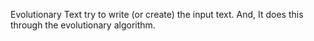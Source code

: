 Evolutionary Text try to write (or create) the input text. And, It does this through the evolutionary algorithm.
